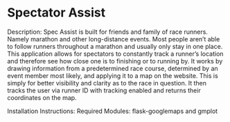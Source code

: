 # Spectator Assist

Description: Spec Assist is built for friends and family of race runners. Namely marathon and other long-distance events. Most people aren’t able to follow runners throughout a marathon and usually only stay in one place. This application allows for spectators to constantly track a runner’s location and therefore see how close one is to finishing or to running by. It works by drawing information from a predetermined race course, determined by an event member most likely, and applying it to a map on the website. This is simply for better visibility and clarity as to the race in question. It then tracks the user via runner ID with tracking enabled and returns their coordinates on the map. 

Installation Instructions: Required Modules: flask-googlemaps and gmplot
